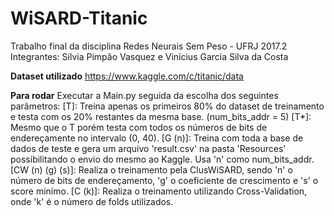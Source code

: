 # WiSARD-Titanic

Trabalho final da disciplina Redes Neurais Sem Peso - UFRJ 2017.2
Integrantes: Silvia Pimpão Vasquez e Vinícius Garcia Silva da Costa

**Dataset utilizado**
https://www.kaggle.com/c/titanic/data

**Para rodar**
    Executar a Main.py seguida da escolha dos seguintes parâmetros:
    [T]: Treina apenas os primeiros 80% do dataset de treinamento e testa com os 20% restantes da mesma base. (num_bits_addr = 5)
    [T*]: Mesmo que o T porém testa com todos os números de bits de endereçamente no intervalo (0, 40).
    [G (n)]: Treina com toda a base de dados de teste e gera um arquivo 'result.csv' na pasta 'Resources' possibilitando o envio do mesmo ao Kaggle. Usa 'n' como num_bits_addr.
    [CW (n) (g) (s)]: Realiza o treinamento pela ClusWiSARD, sendo 'n' o número de bits de endereçamento, 'g' o coeficiente de crescimento e 's' o score minímo.
    [C (k)]: Realiza o treinamento utilizando Cross-Validation, onde 'k' é o número de folds utilizados.
